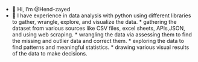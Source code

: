 - 👋 Hi, I’m @Hend-zayed
- 👀 I have experience in data analysis with python using different libraries to gather, wrangle, explore, and visualize the data.
        * gathering the dataset from various sources like CSV files, excel sheets, APIs,JSON, and using web scraping.
        * wrangling the data via assessing them to find the missing and outlier data and correct them.
        * exploring the data to find patterns and meaningful statistics.
        * drawing various visual results of the data to make decisions.

<!---
Hend-zayed/Hend-zayed is a ✨ special ✨ repository because its `README.md` (this file) appears on your GitHub profile.
You can click the Preview link to take a look at your changes.
--->
